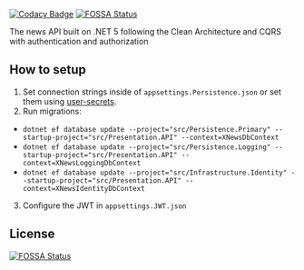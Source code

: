 [![Codacy Badge](https://app.codacy.com/project/badge/Grade/fd78ba07e4bf4200b87658bbe4c3a3a3)](https://www.codacy.com/gh/BobMakhlin/XNews-backend/dashboard?utm_source=github.com&amp;utm_medium=referral&amp;utm_content=BobMakhlin/XNews-backend&amp;utm_campaign=Badge_Grade)
[![FOSSA Status](https://app.fossa.com/api/projects/git%2Bgithub.com%2FBobMakhlin%2FXNews-backend.svg?type=shield)](https://app.fossa.com/projects/git%2Bgithub.com%2FBobMakhlin%2FXNews-backend?ref=badge_shield)

The news API built on .NET 5 following the Clean Architecture and CQRS with authentication and authorization

## How to setup

1.  Set connection strings inside of `appsettings.Persistence.json` or set them using [user-secrets](https://docs.microsoft.com/en-us/aspnet/core/security/app-secrets?view=aspnetcore-5.0\&tabs=windows#enable-secret-storage).
2.  Run migrations:

*   `dotnet ef database update --project="src/Persistence.Primary" --startup-project="src/Presentation.API" --context=XNewsDbContext`
*   `dotnet ef database update --project="src/Persistence.Logging" --startup-project="src/Presentation.API" --context=XNewsLoggingDbContext`
*   `dotnet ef database update --project="src/Infrastructure.Identity" --startup-project="src/Presentation.API" --context=XNewsIdentityDbContext`

3. Configure the JWT in `appsettings.JWT.json`

## License
[![FOSSA Status](https://app.fossa.com/api/projects/git%2Bgithub.com%2FBobMakhlin%2FXNews-backend.svg?type=large)](https://app.fossa.com/projects/git%2Bgithub.com%2FBobMakhlin%2FXNews-backend?ref=badge_large)